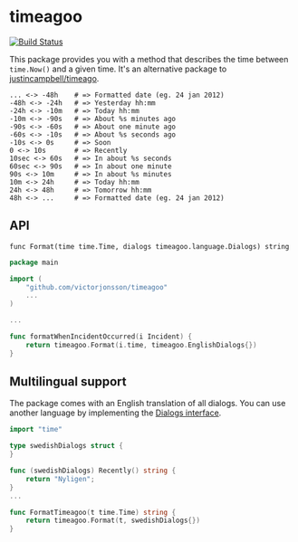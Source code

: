 # timeagoo
[![Build Status](https://travis-ci.org/victorjonsson/timeagoo.svg?branch=master)](https://travis-ci.org/victorjonsson/timeagoo)

This package provides you with a method that describes the time between `time.Now()` and a given time.
It's an alternative package to [justincampbell/timeago](https://github.com/justincampbell/timeago).


```
... <-> -48h    # => Formatted date (eg. 24 jan 2012)
-48h <-> -24h   # => Yesterday hh:mm 
-24h <-> -10m   # => Today hh:mm
-10m <-> -90s   # => About %s minutes ago 
-90s <-> -60s   # => About one minute ago 
-60s <-> -10s   # => About %s seconds ago
-10s <-> 0s     # => Soon
0 <-> 10s       # => Recently
10sec <-> 60s   # => In about %s seconds
60sec <-> 90s   # => In about one minute
90s <-> 10m     # => In about %s minutes
10m <-> 24h     # => Today hh:mm
24h <-> 48h     # => Tomorrow hh:mm
48h <-> ...     # => Formatted date (eg. 24 jan 2012)
```

## API

`func Format(time time.Time, dialogs timeagoo.language.Dialogs) string`

```go
package main

import (
    "github.com/victorjonsson/timeagoo"
    ...
)

...

func formatWhenIncidentOccurred(i Incident) {    
    return timeagoo.Format(i.time, timeagoo.EnglishDialogs{})
}

```

## Multilingual support

The package comes with an English translation of all dialogs. You can use another language by
 implementing the [Dialogs interface](https://github.com/victorjonsson/timeagoo/blob/master/timeagoo.go#L68).

```go
import "time"

type swedishDialogs struct {
}

func (swedishDialogs) Recently() string {
    return "Nyligen";
}
...

func FormatTimeagoo(t time.Time) string {
    return timeagoo.Format(t, swedishDialogs{})
}

```
